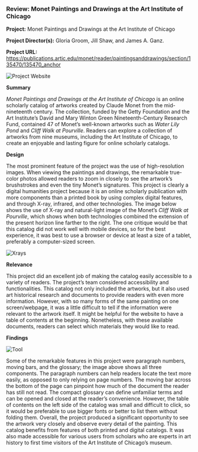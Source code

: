 ### Review: Monet Paintings and Drawings at the Art Institute of Chicago

**Project:** Monet Paintings and Drawings at the Art Institute of Chicago

**Project Director(s):** Gloria Groom, Jill Shaw, and James A. Ganz.

**Project URL:** <https://publications.artic.edu/monet/reader/paintingsanddrawings/section/135470/135470_anchor>


![Project Website](https://yuhkak.github.io/YuhkaK/images/Monet.png)


**Summary**

_Monet Paintings and Drawings at the Art Institute of Chicago_ is an online scholarly catalog of artworks created by Claude Monet from the mid-nineteenth century. The collection, funded by the Getty Foundation and the Art Institute’s David and Mary Winton Green Nineteenth-Century Research Fund, contained 47 of Monet’s well-known artworks such as _Water Lily Pond_ and _Cliff Walk at Pourville_. Readers can explore a collection of artworks from nine museums, including the Art Institute of Chicago, to create an enjoyable and lasting figure for online scholarly catalogs.

**Design**

The most prominent feature of the project was the use of high-resolution images. When viewing the paintings and drawings, the remarkable true-color photos allowed readers to zoom in closely to see the artwork’s brushstrokes and even the tiny Monet’s signatures. This project is clearly a digital humanities project because it is an online scholarly publication with more components than a printed book by using complex digital features, and through X-ray, infrared, and other technologies. The image below shows the use of X-ray and natural-light image of the Monet’s _Cliff Walk at Pourville_, which shows when both technologies combined the extension of the present horizon line farther to the right. The one critique would be that this catalog did not work well with mobile devices, so for the best experience, it was best to use a browser or device at least a size of a tablet, preferably a computer-sized screen.


![Xrays](https://yuhkak.github.io/YuhkaK/images/Xrays.jpg)


**Relevance**

This project did an excellent job of making the catalog easily accessible to a variety of readers. The project’s team considered accessibility and functionalities. This catalog not only included the artworks, but it also used art historical research and documents to provide readers with even more information. However, with so many forms of the same painting on one screen/webpage, it was a little difficult to tell if the information were relevant to the artwork itself. It might be helpful for the website to have a table of contents at the beginning. Nonetheless, with these available documents, readers can select which materials they would like to read.

**Findings**


![Tool](https://yuhkak.github.io/YuhkaK/images/Tool.jpg)


Some of the remarkable features in this project were paragraph numbers, moving bars, and the glossary; the image above shows all three components. The paragraph numbers can help readers locate the text more easily, as opposed to only relying on page numbers. The moving bar across the bottom of the page can pinpoint how much of the document the reader has still not read. The compact glossary can define unfamiliar terms and can be opened and closed at the reader’s convenience. However, the table of contents on the left side of the catalog was small and difficult to click, so it would be preferable to use bigger fonts or better to list them without folding them. Overall, the project produced a significant opportunity to see the artwork very closely and observe every detail of the painting. This catalog benefits from features of both printed and digital catalogs. It was also made accessible for various users from scholars who are experts in art history to first time visitors of the Art Institute of Chicago’s museum.



